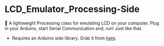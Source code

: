 # LCD_Emulator_Processing-Side
🐤 A lightweight Processing class for emulating LCD on your computer. Plug in your Arduino, start Serial Communication and, run! Just like that.

* Requires an Arduino side library. Grab it from [here](https://github.com/AbelWondafrash/LCD_Emulator_Arduino-side).
